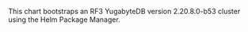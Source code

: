 This chart bootstraps an RF3 YugabyteDB version 2.20.8.0-b53 cluster using the Helm Package Manager.

